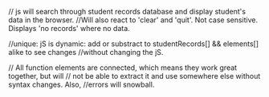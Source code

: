 
// js will search through student records database and display student's data in the browser.
//Will also react to 'clear' and 'quit'. Not case sensitive. Displays 'no records' where no data.

//unique: jS is dynamic: add or substract to studentRecords[] && elements[] alike to see changes
//without changing the jS.  

// All function elements are connected, which means they work great together, but will
// not be able to extract it and use somewhere else without syntax changes. Also,
//errors will snowball.
